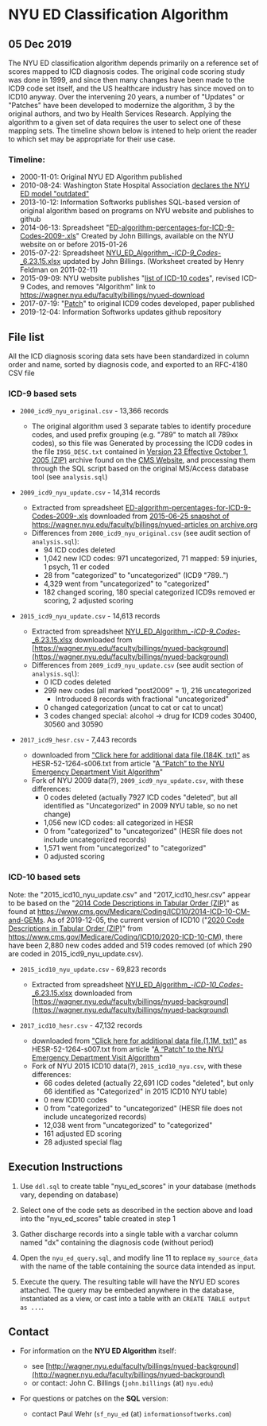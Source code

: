 # NYU ED Classification Algorithm

## 05 Dec 2019

The NYU ED classification algorithm depends primarily on a reference set of scores mapped to ICD diagnosis codes.  The original code scoring study was done in 1999, and since then many changes have been made to the ICD9 code set itself, and the US healthcare industry has since moved on to ICD10 anyway.  Over the intervening 20 years, a number of "Updates" or "Patches" have been developed to modernize the algorithm, 3 by the original authors, and two by Health Services Research.  Applying the algorithm to a given set of data requires the user to select one of these mapping sets.  The timeline shown below is intened to help orient the reader to which set may be appropriate for their use case.

### Timeline:

* 2000-11-01: Original NYU ED Algorithm published
* 2010-08-24: Washington State Hospital Association [declares the NYU ED model "outdated"](http://wsha-archive.seattlewebgroup.com/files/169/NYU_Classification_System_for_EDVisits.pdf)
* 2013-10-12: Information Softworks publishes SQL-based version of original algorithm based on programs on NYU website and publishes to github
* 2014-06-13: Spreadsheet "[ED-algorithm-percentages-for-ICD-9-Codes-2009-.xls](https://web.archive.org/web/20150625121326/http://wagner.nyu.edu/files/faculty/ED-algorithm-percentages-for-ICD-9-Codes-2009-.xls)" Created by John Billings, available on the NYU website on or before 2015-01-26
* 2015-07-22: Spreadsheet [NYU_ED_Algorithm_-_ICD-9_Codes_-_6.23.15.xlsx](http://wagner.nyu.edu/files/faculty/NYU_ED_Algorithm_-_ICD-9_Codes_-_6.23.15.xlsx) updated by John Billings.  (Worksheet created by Henry Feldman on 2011-02-11)
* 2015-09-09: NYU website publishes "[list of ICD-10 codes](http://wagner.nyu.edu/files/faculty/NYU_ED_Algorithm_-_ICD-10_Codes_-_6.23.15.xlsx)", revised ICD-9 Codes, and removes "Algorithm" link to https://wagner.nyu.edu/faculty/billings/nyued-download
* 2017-07-19: "[Patch](https://www.ncbi.nlm.nih.gov/pmc/articles/PMC5517669/)" to original ICD9 codes developed, paper published
* 2019-12-04: Information Softworks updates github repository

## File list

All the ICD diagnosis scoring data sets have been standardized in column order and name, sorted by diagnosis code, and exported to an RFC-4180 CSV file

### ICD-9 based sets

* `2000_icd9_nyu_original.csv` - 13,366 records
  * The original algorithm used 3 separate tables to identify procedure codes, and used prefix grouping (e.g. "789" to match all 789xx codes), so this file was Generated by processing the ICD9 codes in the file `I9SG_DESC.txt` contained in [Version 23 Effective October 1, 2005 (ZIP)](https://www.cms.gov/Medicare/Coding/ICD9ProviderDiagnosticCodes/Downloads/v23_icd9.zip) archive found on the [CMS Website](https://www.cms.gov/Medicare/Coding/ICD9ProviderDiagnosticCodes/codes), and processing them through the SQL script based on the original MS/Access database tool (see `analysis.sql`)


* `2009_icd9_nyu_update.csv` - 14,314 records
    * Extracted from spreadsheet [ED-algorithm-percentages-for-ICD-9-Codes-2009-.xls](https://web.archive.org/web/20150625121326/http://wagner.nyu.edu/files/faculty/ED-algorithm-percentages-for-ICD-9-Codes-2009-.xls) downloaded from [2015-06-25 snapshot of https://wagner.nyu.edu/faculty/billings/nyued-articles on archive.org](https://web.archive.org/web/20150625121326/https://wagner.nyu.edu/faculty/billings/nyued-articles)
    * Differences from `2000_icd9_nyu_original.csv` (see audit section of `analysis.sql`):
      * 94 ICD codes deleted
      * 1,042 new ICD codes: 971 uncategorized, 71 mapped: 59 injuries, 1 psych, 11 er coded
      * 28 from "categorized" to "uncategorized" (ICD9 "789..")
      * 4,329 went from "uncategorized" to "categorized"
      * 182 changed scoring, 180 special categorized ICD9s removed er scoring, 2 adjusted scoring


* `2015_icd9_nyu_update.csv` - 14,613 records
    * Extracted from spreadsheet [NYU_ED_Algorithm_-_ICD-9_Codes_-_6.23.15.xlsx](http://wagner.nyu.edu/files/faculty/NYU_ED_Algorithm_-_ICD-9_Codes_-_6.23.15.xlsx) downloaded from [https://wagner.nyu.edu/faculty/billings/nyued-background](https://wagner.nyu.edu/faculty/billings/nyued-background)
    * Differences from `2009_icd9_nyu_update.csv` (see audit section of `analysis.sql`):
      * 0 ICD codes deleted
      * 299 new codes (all marked "post2009" = 1), 216 uncategorized
        * Introduced 8 records with fractional "uncategorized"
      * 0 changed categorization (uncat to cat or cat to uncat)
      * 3 codes changed special: alcohol -> drug for ICD9 codes 30400, 30560 and 30590

* `2017_icd9_hesr.csv` - 7,443 records
  * downloaded from ["Click here for additional data file.(184K, txt)"](https://www.ncbi.nlm.nih.gov/pmc/articles/PMC5517669/bin/HESR-52-1264-s006.txt) as HESR-52-1264-s006.txt from article "[A “Patch” to the NYU Emergency Department Visit Algorithm](https://www.ncbi.nlm.nih.gov/pmc/articles/PMC5517669/)"
  * Fork of NYU 2009 data(?), `2009_icd9_nyu_update.csv`, with these differences:
    * 0 codes deleted (actually 7927 ICD codes "deleted", but all identified as "Uncategorized" in 2009 NYU table, so no net change)
    * 1,056 new ICD codes: all categorized in HESR
    * 0 from "categorized" to "uncategorized" (HESR file does not include uncategorized records)
    * 1,571 went from "uncategorized" to "categorized"
    * 0 adjusted scoring

### ICD-10 based sets

Note: the "2015_icd10_nyu_update.csv" and "2017_icd10_hesr.csv" appear to be based on the "[2014 Code Descriptions in Tabular Order (ZIP)](https://www.cms.gov/Medicare/Coding/ICD10/Downloads/2014-ICD10-Code-Descriptions.zip)" as found at https://www.cms.gov/Medicare/Coding/ICD10/2014-ICD-10-CM-and-GEMs.  As of 2019-12-05, the current version of ICD10 ("[2020 Code Descriptions in Tabular Order (ZIP)](https://www.cms.gov/Medicare/Coding/ICD10/Downloads/2020-ICD-10-CM-Codes.zip)" from https://www.cms.gov/Medicare/Coding/ICD10/2020-ICD-10-CM), there have been 2,880 new codes added and 519 codes removed (of which 290 are coded in 2015_icd9_nyu_update.csv).

* `2015_icd10_nyu_update.csv` - 69,823 records
    * Extracted from spreadsheet [NYU_ED_Algorithm_-_ICD-10_Codes_-_6.23.15.xlsx](http://wagner.nyu.edu/files/faculty/NYU_ED_Algorithm_-_ICD-10_Codes_-_6.23.15.xlsx) downloaded from [https://wagner.nyu.edu/faculty/billings/nyued-background](https://wagner.nyu.edu/faculty/billings/nyued-background)


* `2017_icd10_hesr.csv` - 47,132 records
  * downloaded from ["Click here for additional data file.(1.1M, txt)"](https://www.ncbi.nlm.nih.gov/pmc/articles/PMC5517669/bin/HESR-52-1264-s007.txt) as HESR-52-1264-s007.txt from article "[A “Patch” to the NYU Emergency Department Visit Algorithm](https://www.ncbi.nlm.nih.gov/pmc/articles/PMC5517669/)"
  * Fork of NYU 2015 ICD10 data(?), `2015_icd10_nyu.csv`, with these differences:
    * 66 codes deleted (actually 22,691 ICD codes "deleted", but only 66 identified as "Categorized" in 2015 ICD10 NYU table)
    * 0 new ICD10 codes
    * 0 from "categorized" to "uncategorized" (HESR file does not include uncategorized records)
    * 12,038 went from "uncategorized" to "categorized"
    * 161 adjusted ED scoring
    * 28 adjusted special flag

## Execution Instructions


1. Use `ddl.sql` to create table "nyu_ed_scores" in your database (methods vary,
   depending on database)

2. Select one of the code sets as described in the section above and load into
   the "nyu_ed_scores" table created in step 1

3. Gather discharge records into a single table with a varchar column named "dx"
   containing the diagnosis code (without period)

4. Open the `nyu_ed_query.sql`, and modify line 11 to replace `my_source_data`
   with the name of the table containing the source data intended as input.

5. Execute the query. The resulting table will have the NYU ED scores attached.
   The query may be embeded anywhere in the database, instantiated as a view,
   or cast into a table with an `CREATE TABLE output as ...`.


## Contact

* For information on the **NYU ED Algorithm** itself:
  * see [http://wagner.nyu.edu/faculty/billings/nyued-background](http://wagner.nyu.edu/faculty/billings/nyued-background)
  * or contact: John C. Billings (`john.billings` (at) `nyu.edu`)

* For questions or patches on the **SQL** version:
  * contact Paul Wehr (`sf_nyu_ed` (at) `informationsoftworks.com`)
